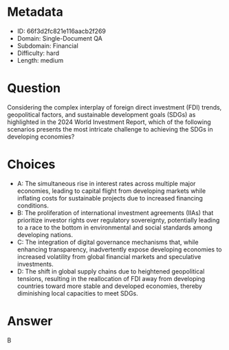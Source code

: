 # Metadata

- ID: 66f3d2fc821e116aacb2f269
- Domain: Single-Document QA
- Subdomain: Financial
- Difficulty: hard
- Length: medium

# Question

Considering the complex interplay of foreign direct investment (FDI) trends, geopolitical factors, and sustainable development goals (SDGs) as highlighted in the 2024 World Investment Report, which of the following scenarios presents the most intricate challenge to achieving the SDGs in developing economies?

# Choices

- A: The simultaneous rise in interest rates across multiple major economies, leading to capital flight from developing markets while inflating costs for sustainable projects due to increased financing conditions.
- B: The proliferation of international investment agreements (IIAs) that prioritize investor rights over regulatory sovereignty, potentially leading to a race to the bottom in environmental and social standards among developing nations.
- C: The integration of digital governance mechanisms that, while enhancing transparency, inadvertently expose developing economies to increased volatility from global financial markets and speculative investments.
- D: The shift in global supply chains due to heightened geopolitical tensions, resulting in the reallocation of FDI away from developing countries toward more stable and developed economies, thereby diminishing local capacities to meet SDGs.

# Answer

B
